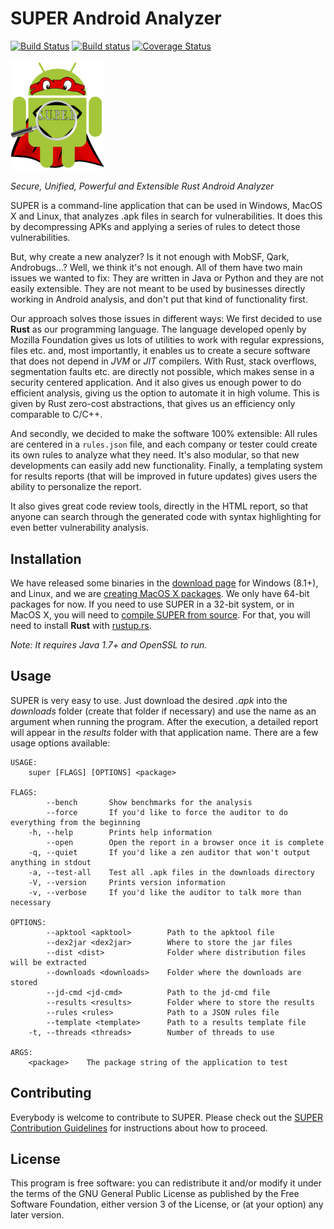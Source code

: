 # SUPER Android Analyzer #

[![Build Status](https://travis-ci.org/SUPERAndroidAnalyzer/super.svg?branch=master)](https://travis-ci.org/SUPERAndroidAnalyzer/super)
[![Build status](https://ci.appveyor.com/api/projects/status/7xuikqyne4a2jn7e/branch/master?svg=true)](https://ci.appveyor.com/project/Razican/super/branch/master)
[![Coverage Status](https://coveralls.io/repos/github/SUPERAndroidAnalyzer/super/badge.svg?branch=master)](https://coveralls.io/github/SUPERAndroidAnalyzer/super?branch=master)

<img src="templates/super/img/logo.png" alt="SUPER Android Analyzer logo" title="SUPER Android Analyzer" width="150">

*Secure, Unified, Powerful and Extensible Rust Android Analyzer*

SUPER is a command-line application that can be used in Windows, MacOS X and Linux, that analyzes
.apk files in search for vulnerabilities. It does this by decompressing APKs and applying a series
of rules to detect those vulnerabilities.

But, why create a new analyzer? Is it not enough with MobSF, Qark, Androbugs…? Well, we think it's
not enough. All of them have two main issues we wanted to fix: They are written in Java or Python
and they are not easily extensible. They are not meant to be used by businesses directly working in
Android analysis, and don't put that kind of functionality first.

Our approach solves those issues in different ways: We first decided to use **Rust** as our
programming language. The language developed openly by Mozilla Foundation gives us lots of
utilities to work with regular expressions, files etc. and, most importantly, it enables us to
create a secure software that does not depend in *JVM* or *JIT* compilers. With Rust, stack
overflows, segmentation faults etc. are directly not possible, which makes sense in a security
centered application. And it also gives us enough power to do efficient analysis, giving us the
option to automate it in high volume. This is given by Rust zero-cost abstractions, that gives us
an efficiency only comparable to C/C++.

And secondly, we decided to make the software 100% extensible: All rules are centered in a
`rules.json` file, and each company or tester could create its own rules to analyze what they need.
It's also modular, so that new developments can easily add new functionality. Finally, a templating
system for results reports (that will be improved in future updates) gives users the ability to
personalize the report.

It also gives great code review tools, directly in the HTML report, so that anyone can search
through the generated code with syntax highlighting for even better vulnerability analysis.

## Installation ##

We have released some binaries in the [download page](http://superanalyzer.rocks/download.html) for
Windows (8.1+), and Linux, and we are
[creating MacOS X packages](https://github.com/SUPERAndroidAnalyzer/super/issues/18). We only have
64-bit packages for now. If you need to use SUPER in a 32-bit system, or in MacOS X, you will need
to [compile SUPER from source](http://superanalyzer.rocks/download.html#compile-from-source). For
that, you will need to install **Rust** with [rustup.rs](https://www.rustup.rs/).

*Note: It requires Java 1.7+ and OpenSSL to run.*

## Usage ##

SUPER is very easy to use. Just download the desired *.apk* into the *downloads* folder (create
that folder if necessary) and use the name as an argument when running the program. After the
execution, a detailed report will appear in the *results* folder with that application name. There
are a few usage options available:

```
USAGE:
    super [FLAGS] [OPTIONS] <package>

FLAGS:
        --bench       Show benchmarks for the analysis
        --force       If you'd like to force the auditor to do everything from the beginning
    -h, --help        Prints help information
        --open        Open the report in a browser once it is complete
    -q, --quiet       If you'd like a zen auditor that won't output anything in stdout
    -a, --test-all    Test all .apk files in the downloads directory
    -V, --version     Prints version information
    -v, --verbose     If you'd like the auditor to talk more than necessary

OPTIONS:
        --apktool <apktool>        Path to the apktool file
        --dex2jar <dex2jar>        Where to store the jar files
        --dist <dist>              Folder where distribution files will be extracted
        --downloads <downloads>    Folder where the downloads are stored
        --jd-cmd <jd-cmd>          Path to the jd-cmd file
        --results <results>        Folder where to store the results
        --rules <rules>            Path to a JSON rules file
        --template <template>      Path to a results template file
    -t, --threads <threads>        Number of threads to use

ARGS:
    <package>    The package string of the application to test
```

## Contributing ##

Everybody is welcome to contribute to SUPER. Please check out the [SUPER Contribution Guidelines](https://github.com/SUPERAndroidAnalyzer/super/blob/develop/contributing.md)
for instructions about how to proceed.

## License ##

This program is free software: you can redistribute it and/or modify it under the terms of the GNU
General Public License as published by the Free Software Foundation, either version 3 of the
License, or (at your option) any later version.
